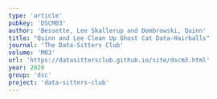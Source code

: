 ```yaml
---
type: 'article'
pubkey: 'DSCM03'
author: 'Bessette, Lee Skallerup and Dombrowski, Quinn'
title: "Quinn and Lee Clean Up Ghost Cat Data-Hairballs"
journal: 'The Data-Sitters Club'
volume: 'M03'
url: 'https://datasittersclub.github.io/site/dscm3.html'
year: 2020
group: 'dsc'
project: 'data-sitters-club'
---
```

